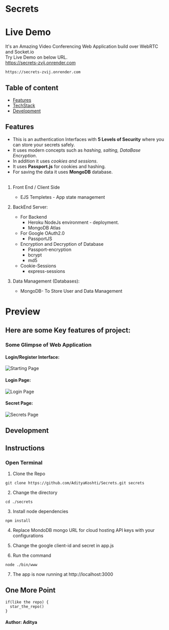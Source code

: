 # Secrets

# Live Demo
It's an Amazing Video Conferencing Web Application build over WebRTC and Socket.io<br>
Try Live Demo on below URL.<br>
https://secrets-zvij.onrender.com
```
https://secrets-zvij.onrender.com
```

## Table of content
  - [Features](#features)
  - [TechStack](#techstack)
  - [Development](#development)
  
## Features
* This is an authentication Interfaces with ****5 Levels of Security**** where you can store your secrets safely.
* It uses modern concepts such as _hashing, salting, DataBase Encryption_.
* In addition it uses _cookies and sessions_.
* It uses **Passport.js** for cookies and hashing.
* For saving the data it uses ****MongoDB**** database.
<br></br>
1. Front End / Client Side
   - EJS Templetes - App state management

2. BackEnd Server:
    - For Backend
      - Heroku NodeJs environment - deployment.
      - MongoDB Atlas
    - For Google OAuth2.0
      - PassportJS
    - Encryption and Decryption of Database
      - Passport-encryption
      - bcrypt
      - md5
    - Cookie-Sessions
      - express-sessions

3. Data Management (Databases): 
    - MongoDB- To Store User and Data Management


# Preview

## Here are some Key features of project:
### Some Glimpse of Web Application
#### Login/Register Interface:
![Starting Page](https://drive.google.com/uc?export=view&id=1rZrnodwKfzUEf8K0cIuy9av3630Q0R4S)

#### Login Page:
![Login Page](https://drive.google.com/uc?export=view&id=1OcUf5AR8jWnfZuwIB0z0IMGR7IEUKhcp)

#### Secret Page:
![Secrets Page](https://drive.google.com/uc?export=view&id=1TTzTC2rIWUDTD0S4JwXBbaPcc8xmiX9M)




  
## Development

## Instructions

### Open Terminal
1. Clone the Repo
````
git clone https://github.com/AdityaKoshti/Secrets.git secrets
```` 
2. Change the directory

```
cd ./secrets
```

3. Install node dependencies 
```
npm install
```

4. Replace MondoDB mongo URL for cloud hosting API keys with your configurations
5. Change the google client-id and secret in app.js

8. Run the command
```
node ./bin/www
```
7. The app is now running at http://localhost:3000 


## One More Point
```
if(like the repo) {
  star_the_repo()
}
```


#### Author: Aditya
